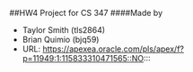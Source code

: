##HW4 Project for CS 347
####Made by
- Taylor Smith (tls2864)
- Brian Quimio (bjq59)
- URL: https://apexea.oracle.com/pls/apex/f?p=11949:1:115833310471565::NO:::